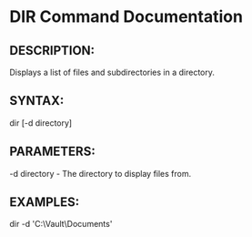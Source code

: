 # DIR Command Documentation

## DESCRIPTION:
Displays a list of files and subdirectories in a directory.

## SYNTAX:
dir [-d directory]

## PARAMETERS:
-d directory - The directory to display files from.

## EXAMPLES:
dir -d 'C:\Vault\Documents'
